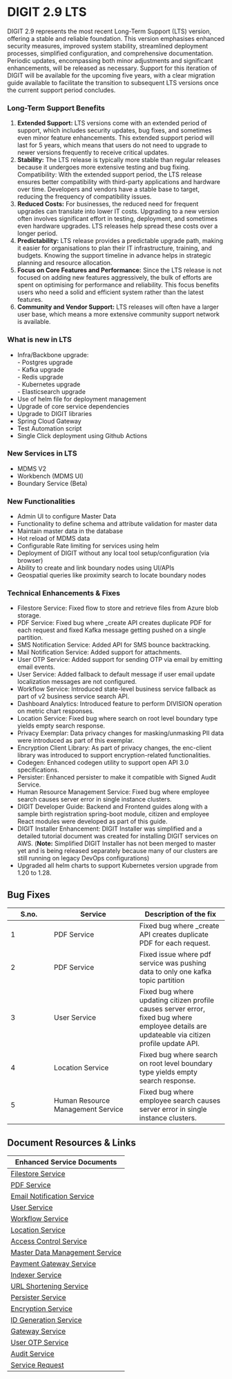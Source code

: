# DIGIT 2.9 LTS

DIGIT 2.9 represents the most recent Long-Term Support (LTS) version, offering a stable and reliable foundation. This version emphasises enhanced security measures, improved system stability, streamlined deployment processes, simplified configuration, and comprehensive documentation. Periodic updates, encompassing both minor adjustments and significant enhancements, will be released as necessary. Support for this iteration of DIGIT will be available for the upcoming five years, with a clear migration guide available to facilitate the transition to subsequent LTS versions once the current support period concludes.

### Long-Term Support Benefits

1. **Extended Support:** LTS versions come with an extended period of support, which includes security updates, bug fixes, and sometimes even minor feature enhancements. This extended support period will last for 5 years, which means that users do not need to upgrade to newer versions frequently to receive critical updates.
2. **Stability:** The LTS release is typically more stable than regular releases because it undergoes more extensive testing and bug fixing. Compatibility: With the extended support period, the LTS release ensures better compatibility with third-party applications and hardware over time. Developers and vendors have a stable base to target, reducing the frequency of compatibility issues.
3. **Reduced Costs:** For businesses, the reduced need for frequent upgrades can translate into lower IT costs. Upgrading to a new version often involves significant effort in testing, deployment, and sometimes even hardware upgrades. LTS releases help spread these costs over a longer period.
4. **Predictability:** LTS release provides a predictable upgrade path, making it easier for organisations to plan their IT infrastructure, training, and budgets. Knowing the support timeline in advance helps in strategic planning and resource allocation.
5. **Focus on Core Features and Performance:** Since the LTS release is not focused on adding new features aggressively, the bulk of efforts are spent on optimising for performance and reliability. This focus benefits users who need a solid and efficient system rather than the latest features.
6. **Community and Vendor Support:** LTS releases will often have a larger user base, which means a more extensive community support network is available.

### What is new in LTS

* Infra/Backbone upgrade:\
  &#x20;\- Postgres upgrade   \
  &#x20;\- Kafka upgrade\
  &#x20;\- Redis upgrade\
  &#x20;\- Kubernetes upgrade\
  &#x20;\- Elasticsearch upgrade
* Use of helm file for deployment management
* Upgrade of core service dependencies
* Upgrade to DIGIT libraries
* Spring Cloud Gateway
* Test Automation script
* Single Click deployment using Github Actions

### New Services in LTS

* MDMS V2
* Workbench (MDMS UI)
* Boundary Service (Beta)

### New Functionalities

* Admin UI to configure Master Data
* Functionality to define schema and attribute validation for master data
* Maintain master data in the database&#x20;
* Hot reload of MDMS data&#x20;
* Configurable Rate limiting for services using helm&#x20;
* Deployment of DIGIT without any local tool setup/configuration (via browser)
* Ability to create and link boundary nodes using UI/APIs
* Geospatial queries like proximity search to locate boundary nodes

### **Technical Enhancements & Fixes**

* Filestore Service: Fixed flow to store and retrieve files from Azure blob storage.
* PDF Service: Fixed bug where \_create API creates duplicate PDF for each request and fixed Kafka message getting pushed on a single partition.
* SMS Notification Service: Added API for SMS bounce backtracking.
* Mail Notification Service: Added support for attachments.
* User OTP Service: Added support for sending OTP via email by emitting email events.
* User Service: Added fallback to default message if user email update localization messages are not configured.
* Workflow Service: Introduced state-level business service fallback as part of v2 business service search API.
* Dashboard Analytics: Introduced feature to perform DIVISION operation on metric chart responses.
* Location Service: Fixed bug where search on root level boundary type yields empty search response.
* Privacy Exemplar: Data privacy changes for masking/unmasking PII data were introduced as part of this exemplar.
* Encryption Client Library: As part of privacy changes, the enc-client library was introduced to support encryption-related functionalities.
* Codegen: Enhanced codegen utility to support open API 3.0 specifications.
* Persister: Enhanced persister to make it compatible with Signed Audit Service.
* Human Resource Management Service: Fixed bug where employee search causes server error in single instance clusters.
* DIGIT Developer Guide: Backend and Frontend guides along with a sample birth registration spring-boot module, citizen and employee React modules were developed as part of this guide.
* DIGIT Installer Enhancement: DIGIT Installer was simplified and a detailed tutorial document was created for installing DIGIT services on AWS. (**Note:** Simplified DIGIT Installer has not been merged to master yet and is being released separately because many of our clusters are still running on legacy DevOps configurations)
* Upgraded all helm charts to support Kubernetes version upgrade from 1.20 to 1.28.

## Bug Fixes

<table><thead><tr><th width="84.33333333333331">S.no.</th><th width="182">Service</th><th>Description of the fix</th></tr></thead><tbody><tr><td>1</td><td>PDF Service</td><td>Fixed bug where _create API creates duplicate PDF for each request.</td></tr><tr><td>2</td><td>PDF Service</td><td>Fixed issue where pdf service was pushing data to only one kafka topic partition</td></tr><tr><td>3</td><td>User Service</td><td>Fixed bug where updating citizen profile causes server error, fixed bug where employee details are updateable via citizen profile update API.</td></tr><tr><td>4</td><td>Location Service</td><td>Fixed bug where search on root level boundary type yields empty search response.</td></tr><tr><td>5</td><td>Human Resource Management Service</td><td>Fixed bug where employee search causes server error in single instance clusters.</td></tr></tbody></table>

## Document Resources & Links

| Enhanced Service Documents                                                                                          |
| ------------------------------------------------------------------------------------------------------------------- |
| [Filestore Service](https://core.digit.org/platform/core-services/filestore-service)                                |
| [PDF Service](https://core.digit.org/platform/core-services/pdf-generation-service)                                 |
| [Email Notification Service](https://core.digit.org/platform/core-services/email-notification-service)              |
| [User Service](https://core.digit.org/platform/core-services/user-services)                                         |
| [Workflow Service](https://core.digit.org/platform/core-services/workflow-service)                                  |
| [Location Service](https://core.digit.org/platform/core-services/location-services)                                 |
| [Access Control Service](https://core.digit.org/platform/core-services/access-control-services)                     |
| [Master Data Management Service](https://core.digit.org/platform/core-services/mdms-master-data-management-service) |
| [Payment Gateway Service](https://core.digit.org/platform/core-services/payment-gateway-service)                    |
| [Indexer Service](https://core.digit.org/platform/core-services/indexer-service)                                    |
| [URL Shortening Service](https://core.digit.org/platform/core-services/url-shortening-service)                      |
| [Persister Service](https://core.digit.org/platform/core-services/persister-service)                                |
| [Encryption Service](https://core.digit.org/platform/core-services/encryption-service)                              |
| [ID Generation Service](https://core.digit.org/platform/core-services/id-generation-service)                        |
| [Gateway Service](../../core-services/api-gateway.md)                                                               |
| [User OTP Service](https://core.digit.org/platform/core-services/user-otp-service)                                  |
| [Audit Service](https://core.digit.org/platform/core-services/audit-service)                                        |
| [Service Request](https://core.digit.org/platform/core-services/service-request)                                    |


